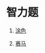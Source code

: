 # 智力题

1. [涂色](https://github.com/MrQuJL/nowcoder-algorithm-typical/blob/master/智力题/01_涂色.java "涂色")

2. [赛马](https://github.com/MrQuJL/nowcoder-algorithm-typical/blob/master/智力题/02_赛马.java "赛马")







